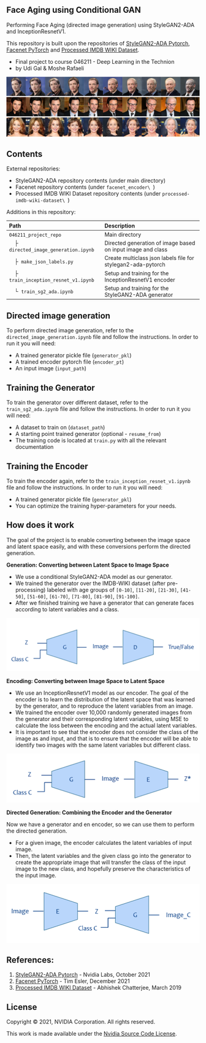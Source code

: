 ## Face Aging using Conditional GAN  

Performing Face Aging (directed image generation) using StyleGAN2-ADA and InceptionResnetV1.

This repository is built upon the repositories of [StyleGAN2-ADA Pytorch](https://github.com/dvschultz/stylegan2-ada-pytorch), [Facenet PyTorch](https://github.com/timesler/facenet-pytorch) and [Processed IMDB WIKI Dataset](https://github.com/imdeepmind/processed-imdb-wiki-dataset).

- Final project to course 046211 - Deep Learning in the Technion
- by Udi Gal & Moshe Rafaeli

![](./docs/generation006.png)
![](./docs/generation014.png)
![](./docs/generation036.png)

## Contents

External repositories:
- StyleGAN2-ADA repository contents (under main directory)
- Facenet repository contents (under `facenet_encoder\ `)
- Processed IMDB WIKI Dataset repository contents (under `processed-imdb-wiki-dataset\ `)

Additions in this repository:

| Path    | Description
| :-----  | :----------
| `046211_project_repo`                           | Main directory
| &ensp;&ensp;&boxvr;&nbsp; `directed_image_generation.ipynb` | Directed generation of image based on input image and class
| &ensp;&ensp;&boxvr;&nbsp; `make_json_labels.py` | Create multiclass json labels file for stylegan2-ada-pytorch
| &ensp;&ensp;&boxvr;&nbsp; `train_inception_resnet_v1.ipynb` | Setup and training for the InceptionResnetV1 encoder
| &ensp;&ensp;&boxur;&nbsp; `train_sg2_ada.ipynb` | Setup and training for the StyleGAN2-ADA generator

## Directed image generation

To perform directed image generation, refer to the `directed_image_generation.ipynb` file and follow the instructions. In order to run it you will need:
- A trained generator pickle file (`generator_pkl`)
- A trained encoder pytorch file (`encoder_pt`)
- An input image (`input_path`)

## Training the Generator

To train the generator over different dataset, refer to the `train_sg2_ada.ipynb` file and follow the instructions. In order to run it you will need:
- A dataset to train on (`dataset_path`)
- A starting point trained generator (optional - `resume_from`)
- The training code is located at `train.py` with all the relevant documentation

## Training the Encoder

To train the encoder again, refer to the `train_inception_resnet_v1.ipynb` file and follow the instructions. In order to run it you will need:
- A trained generator pickle file (`generator_pkl`)
- You can optimize the training hyper-parameters for your needs.

## How does it work

The goal of the project is to enable converting between the image space and latent space easily, and with these conversions perform the directed generation.

**Generation: Converting between Latent Space to Image Space**

* We use a conditional StyleGAN2-ADA model as our generator.
* We trained the generator over the IMDB-WIKI dataset (after pre-processing) labeled with age groups of `[0-10]`, `[11-20]`, `[21-30]`, `[41-50]`, `[51-60]`, `[61-70]`, `[71-80]`, `[81-90]`, `[91-100]`.
* After we finished training we have a generator that can generate faces according to latent variables and a class.

![](docs/generator_training.png)

**Encoding: Converting between Image Space to Latent Space**

* We use an InceptionResnetV1 model as our encoder. The goal of the encoder is to learn the distribution of the latent space that was learned by the generator, and to reproduce the latent variables from an image.
* We trained the encoder over 10,000 randomly generated images from the generator and their corresponding latent variables, using MSE to calculate the loss between the encoding and the actual latent variables.
* It is important to see that the encoder does not consider the class of the image as and input, and that is to ensure that the encoder will be able to identify two images with the same latent variables but different class.

![](docs/encoder_training.png)

**Directed Generation: Combining the Encoder and the Generator**

Now we have a generator and en encoder, so we can use them to perform the directed generation.
* For a given image, the encoder calculates the latent variables of input image.
* Then, the latent variables and the given class go into the generator to create the appropriate image that will transfer the class of the input image to the new class, and hopefully preserve the characteristics of the input image.

![](docs/directed_generation.png)


## References:

1. [StyleGAN2-ADA Pytorch](https://github.com/dvschultz/stylegan2-ada-pytorch) - Nvidia Labs, October 2021
2. [Facenet PyTorch](https://github.com/timesler/facenet-pytorch) - Tim Esler, December 2021
3. [Processed IMDB WIKI Dataset](https://github.com/imdeepmind/processed-imdb-wiki-dataset) - Abhishek Chatterjee, March 2019


## License

Copyright &copy; 2021, NVIDIA Corporation. All rights reserved.

This work is made available under the [Nvidia Source Code License](https://nvlabs.github.io/stylegan2-ada-pytorch/license.html).
